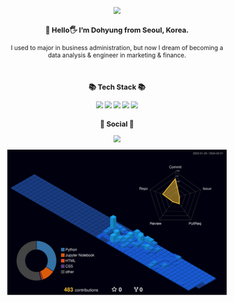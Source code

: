 <p align=center>
<img src="https://capsule-render.vercel.app/api?type=cylinder&color=4169e1&height=160&section=header&text=figure.2🐣&fontSize=90&&animation=fadeIn&fontColor=FFFFFF"></image>
</p>

<h3 align=center> 
🌱 Hello🖐 I’m Dohyung from Seoul, Korea.
</h3>
<p align=center>I used to major in business administration, but now I dream of becoming a data analysis & engineer in marketing & finance.
</p>
<br>

<div align=center>
	
</div>

<h3 align="center">📚 Tech Stack 📚</h3>
<div align="center">
	<img src="https://img.shields.io/badge/PYTHON-E34F26?style=flat-square&logo=python&logoColor=white"/>
	<img src="https://img.shields.io/badge/JUPYTER-61DAFB?style=flat-square&logo=YTER&logoColor=white"/>
	<img src="https://img.shields.io/badge/DJANGO-F7DF1E?style=flat-square&logo=DJANGO-F7DF1E&logoColor=white"/>
	<img src="https://img.shields.io/badge/HTML5-3178C6?style=flat-square&logo=html5&logoColor=white"/>
 	<img src="https://img.shields.io/badge/MYSQL-CC6699?style=flat-square&logo=MYSQL&logoColor=white"/>
	
<!-- 	<img src="https://img.shields.io/badge/Redux Toolkit-764ABC?style=flat-square&logo=redux&logoColor=white"/>
	<br/>
 	<img src="https://img.shields.io/badge/Next.js-000000?style=flat-square&logo=nextdotjs&logoColor=white"/>
 	<img src="https://img.shields.io/badge/Node.js-339933?style=flat-square&logo=nodedotjs&logoColor=white"/>
 -->
	
</div>

<div align=center>
	<h3> 🐣 Social 🐣 </h3>	
	<a href="mailto:lskjghg7@naver.com">
	<img src="https://img.shields.io/badge/Email-d14836?style=flat&logo=Gmail&logoColor=white&link=mailto:lskjghg7@naver.com""
	 style="height : auto; margin-left : 10px; margin-right : 10px;"/>
	</a>
</div>



![](./profile-3d-contrib/profile-night-view.svg)
